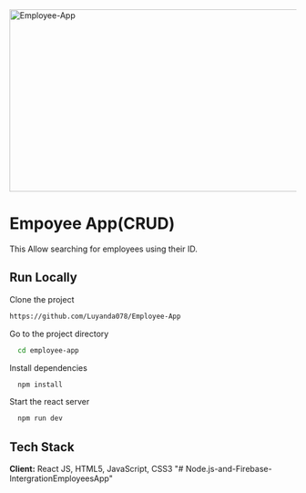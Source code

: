 <img src="https://socialify.git.ci/Luyanda078/Employee-App/image?language=1&owner=1&name=1&stargazers=1&theme=Light" alt="Employee-App" width="640" height="320" />
<h1>Empoyee App(CRUD)</h1>
<p>This Allow searching for employees using their ID.</p>

## Run Locally
Clone the project
```bash
https://github.com/Luyanda078/Employee-App
```
Go to the project directory
```bash
  cd employee-app
```
Install dependencies
```bash
  npm install
```
Start the react server
```bash
  npm run dev
```
## Tech Stack
**Client:** React JS, HTML5, JavaScript, CSS3
"# Node.js-and-Firebase-IntergrationEmployeesApp" 
